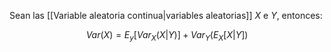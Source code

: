 
Sean las [[Variable aleatoria continua|variables aleatorias]] $X$ e $Y$, entonces: 

$$Var(X)=E_y[Var_X(X\vert Y)]+Var_Y(E_X[X\vert Y])$$ 